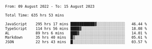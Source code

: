 
<!--START_SECTION:waka-->

```txt
From: 09 August 2022 - To: 15 August 2023

Total Time: 635 hrs 53 mins

JavaScript    295 hrs 17 mins ███████████▓░░░░░░░░░░░░░   46.44 %
TypeScript    114 hrs 56 mins ████▓░░░░░░░░░░░░░░░░░░░░   18.08 %
AL            89 hrs 6 mins   ███▓░░░░░░░░░░░░░░░░░░░░░   14.01 %
Markdown      35 hrs 40 mins  █▒░░░░░░░░░░░░░░░░░░░░░░░   05.61 %
JSON          22 hrs 43 mins  █░░░░░░░░░░░░░░░░░░░░░░░░   03.57 %
```

<!--END_SECTION:waka-->











